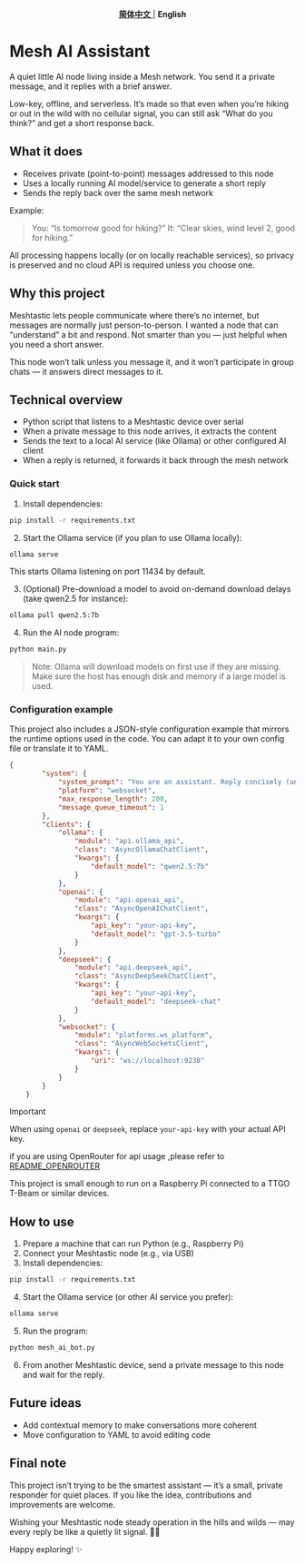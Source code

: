 <div align="center">

[ **简体中文** ](readme.md) |  **English** 

</div>

# Mesh AI Assistant

A quiet little AI node living inside a Mesh network.
You send it a private message, and it replies with a brief answer.

Low-key, offline, and serverless. It’s made so that even when you’re hiking or out in the wild with no cellular signal, you can still ask “What do you think?” and get a short response back.

## What it does

- Receives private (point-to-point) messages addressed to this node
- Uses a locally running AI model/service to generate a short reply
- Sends the reply back over the same mesh network

Example:

> You: “Is tomorrow good for hiking?”
> It: “Clear skies, wind level 2, good for hiking.”

All processing happens locally (or on locally reachable services), so privacy is preserved and no cloud API is required unless you choose one.

## Why this project

Meshtastic lets people communicate where there’s no internet, but messages are normally just person-to-person. I wanted a node that can “understand” a bit and respond. Not smarter than you — just helpful when you need a short answer.

This node won’t talk unless you message it, and it won’t participate in group chats — it answers direct messages to it.

## Technical overview

- Python script that listens to a Meshtastic device over serial
- When a private message to this node arrives, it extracts the content
- Sends the text to a local AI service (like Ollama) or other configured AI client
- When a reply is returned, it forwards it back through the mesh network

### Quick start

1. Install dependencies:

```bash
pip install -r requirements.txt
```

2. Start the Ollama service (if you plan to use Ollama locally):

```bash
ollama serve
```

This starts Ollama listening on port 11434 by default.

3. (Optional) Pre-download a model to avoid on-demand download delays (take qwen2.5 for instance):

```bash
ollama pull qwen2.5:7b
```

4. Run the AI node program:

```bash
python main.py
```

> Note: Ollama will download models on first use if they are missing. Make sure the host has enough disk and memory if a large model is used.

### Configuration example

This project also includes a JSON-style configuration example that mirrors the runtime options used in the code. You can adapt it to your own config file or translate it to YAML.

```json
{
		"system": {
			"system_prompt": "You are an assistant. Reply concisely (under 200 characters).",
			"platform": "websocket",
			"max_response_length": 200,
			"message_queue_timeout": 1
		},
		"clients": {
			"ollama": {
				"module": "api.ollama_api",
				"class": "AsyncOllamaChatClient",
				"kwargs": {
					"default_model": "qwen2.5:7b"
				}
			},
			"openai": {
				"module": "api.openai_api",
				"class": "AsyncOpenAIChatClient",
				"kwargs": {
					"api_key": "your-api-key",
					"default_model": "gpt-3.5-turbo"
				}
			},
			"deepseek": {
				"module": "api.deepseek_api",
				"class": "AsyncDeepSeekChatClient",
				"kwargs": {
					"api_key": "your-api-key",
					"default_model": "deepseek-chat"
				}
			},
			"websocket": {
				"module": "platforms.ws_platform",
				"class": "AsyncWebSocketsClient",
				"kwargs": {
					"uri": "ws://localhost:9238"
				}
			}
		}
	}
```

> [!IMPORTANT]
> When using `openai` or `deepseek`, replace `your-api-key` with your actual API key.
>
>if you are using OpenRouter for api usage ,please refer to [README_OPENROUTER](README_OPENROUTER.md)


This project is small enough to run on a Raspberry Pi connected to a TTGO T-Beam or similar devices.

## How to use

1. Prepare a machine that can run Python (e.g., Raspberry Pi)
2. Connect your Meshtastic node (e.g., via USB)
3. Install dependencies:

```bash
pip install -r requirements.txt
```

4. Start the Ollama service (or other AI service you prefer):

```bash
ollama serve
```

5. Run the program:

```bash
python mesh_ai_bot.py
```

6. From another Meshtastic device, send a private message to this node and wait for the reply.

## Future ideas

- Add contextual memory to make conversations more coherent
- Move configuration to YAML to avoid editing code

## Final note

This project isn’t trying to be the smartest assistant — it’s a small, private responder for quiet places. If you like the idea, contributions and improvements are welcome.

Wishing your Meshtastic node steady operation in the hills and wilds — may every reply be like a quietly lit signal. 📡💡

Happy exploring! ✨

